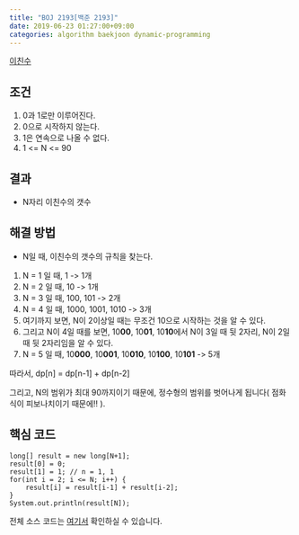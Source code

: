 ```yaml
---
title: "BOJ 2193[백준 2193]"
date: 2019-06-23 01:27:00+09:00
categories: algorithm baekjoon dynamic-programming
---
```

[이친수][url]

## 조건

1. 0과 1로만 이루어진다.
2. 0으로 시작하지 않는다.
3. 1은 연속으로 나올 수 없다.
4. 1 <= N <= 90

## 결과

- N자리 이친수의 갯수

## 해결 방법

- N일 때, 이친수의 갯수의 규칙을 찾는다.
1. N = 1 일 때, 1 -> 1개
2. N = 2 일 때, 10 -> 1개
3. N = 3 일 때, 100, 101 -> 2개
4. N = 4 일 때, 1000, 1001, 1010 -> 3개
5. 여기까지 보면, N이 2이상일 때는 무조건 10으로 시작하는 것을 알 수 있다.
6. 그리고 N이 4일 때를 보면, 10**00**, 10**01**, 10**10**에서 N이 3일 때 뒷 2자리, N이 2일 때 뒷 2자리임을 알 수 있다.
7. N = 5 일 때, 10**000**, 10**001**, 10**010**, 10**100**, 10**101** -> 5개

따라서, dp[n] = dp[n-1] + dp[n-2]

그리고, N의 범위가 최대 90까지이기 때문에, 정수형의 범위를 벗어나게 됩니다( 점화식이 피보나치이기 때문에!! ).

## 핵심 코드

```
long[] result = new long[N+1];
result[0] = 0;
result[1] = 1; // n = 1, 1
for(int i = 2; i <= N; i++) {
	result[i] = result[i-1] + result[i-2];
}
System.out.println(result[N]);
```

전체 소스 코드는 [여기서][solution] 확인하실 수 있습니다.


[url]: https://www.acmicpc.net/problem/2193
[solution]: https://github.com/ParkBeomMin/Algorithm/blob/master/Backjoon/src/B_2193.java
